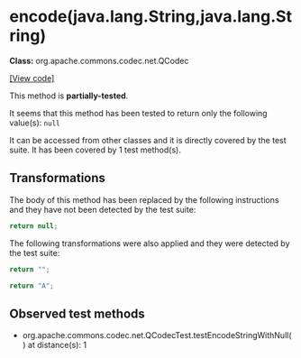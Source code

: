 # encode(java.lang.String,java.lang.String)

**Class:** org.apache.commons.codec.net.QCodec

[[View code]](https://github.com/apache/commons-codec/blob/588602694fa1d19e433f9e2705aed9ccb0b404ba/src/main/java//org/apache/commons/codec/net/QCodec.java#L226)

This method is **partially-tested**.

It seems that this method has been tested to return only the following value(s): `null`


It can be accessed from other classes and it is directly covered by the test suite. 
It has been covered by 1 test method(s).

## Transformations


The body of this method has been replaced by the following instructions and they have not been detected by the test suite:

```Java
return null;
```

The following transformations were also applied and they were detected by the test suite:

```Java
return "";
```

```Java
return "A";
```





## Observed test methods

* org.apache.commons.codec.net.QCodecTest.testEncodeStringWithNull() at distance(s): 1

